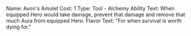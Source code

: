 Name: Avon's Amulet
Cost: 1
Type: Tool - Alchemy
Ability Text: When equipped Hero would take damage, prevent that damage and remove that much Aura from equipped Hero.
Flavor Text: "For when survival is worth dying for."
